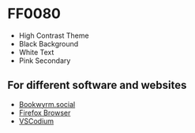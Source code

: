 # FF0080

- High Contrast Theme
- Black Background
- White Text
- Pink Secondary

## For different software and websites

- [Bookwyrm.social](bookwyrm/README.md)
- [Firefox Browser](firefox/README.md)
- [VSCodium](vscodium/README.md)
